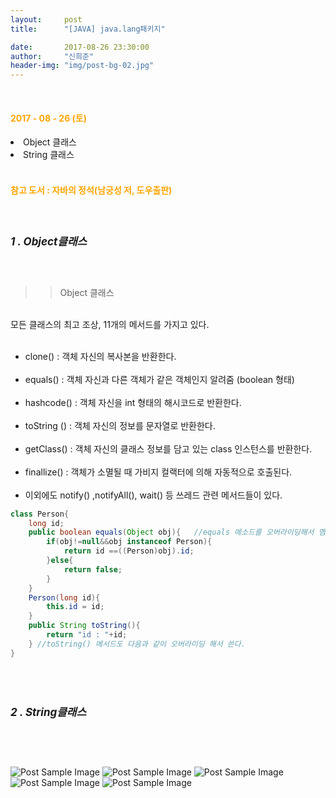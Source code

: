 ```yaml
---
layout:     post
title:      "[JAVA] java.lang패키지"

date:       2017-08-26 23:30:00
author:     "신희준"
header-img: "img/post-bg-02.jpg"
---
```

<br>
<H4 style ="font-weight:bold; color : orange">2017 - 08 - 26 (토)</H4>

<li>Object 클래스</li>
<li>String 클래스</li>
<br>
<H4 style ="font-weight:bold; color:orange;">참고 도서 : 자바의 정석(남궁성 저, 도우출판)</H4>
<br>

<h5 style = "font-size: 17px; font-weight : bold;">1 . Object클래스</h5>
<br>

<p>

>> Object 클래스

<br>모든 클래스의 최고 조상, 11개의 메서드를 가지고 있다.
<br>
<br>
- clone() : 객체 자신의 복사본을 반환한다.<br><br>
- equals() : 객체 자신과 다른 객체가 같은 객체인지 알려줌 (boolean 형태)<br><br>
- hashcode() : 객체 자신을 int 형태의 해시코드로 반환한다.<br><br>
- toString () : 객체 자신의 정보를 문자열로 반환한다. <br><br>
- getClass() : 객체 자신의 클래스 정보를 담고 있는 class 인스턴스를 반환한다.<br><br>
- finallize() : 객체가 소멸될 때 가비지 컬랙터에 의해 자동적으로 호출된다. <br><br>
- 이외에도 notify() ,notifyAll(), wait() 등 쓰레드 관련 메서드들이 있다.

</p>

~~~java
class Person{
	long id;
	public boolean equals(Object obj){   //equals 메소드를 오버라이딩해서 멤버변수의 값을 비교함.
		if(obj!=null&&obj instanceof Person){
			return id ==((Person)obj).id;
		}else{
			return false;
		}
	}
	Person(long id){
		this.id = id;
	}
	public String toString(){
		return "id : "+id;
	} //toString() 메서드도 다음과 같이 오버라이딩 해서 쓴다.
}
~~~

<br><br>
<h5 style = "font-size: 17px; font-weight : bold;">2 . String클래스</h5>

<br><br>

<img src="{{ site.baseurl }}/img/string1.JPG" alt="Post Sample Image">

<img src="{{ site.baseurl }}/img/string2.JPG" alt="Post Sample Image">

<img src="{{ site.baseurl }}/img/string3.JPG" alt="Post Sample Image">

<img src="{{ site.baseurl }}/img/string4.JPG" alt="Post Sample Image">

<img src="{{ site.baseurl }}/img/String5.JPG" alt="Post Sample Image">
